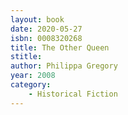 ```yaml
---
layout: book
date: 2020-05-27
isbn: 0008320268
title: The Other Queen
stitle: 
author: Philippa Gregory
year: 2008
category:
    - Historical Fiction
---
```

